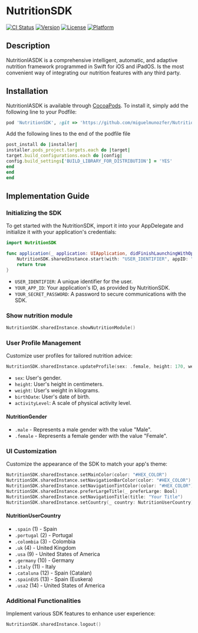 # NutritionSDK

[![CI Status](https://img.shields.io/travis/Miguel/VitaleSDK.svg?style=flat)](https://travis-ci.org/Miguel/VitaleSDK)
[![Version](https://img.shields.io/cocoapods/v/VitaleSDK.svg?style=flat)](https://cocoapods.org/pods/VitaleSDK)
[![License](https://img.shields.io/cocoapods/l/VitaleSDK.svg?style=flat)](https://cocoapods.org/pods/VitaleSDK)
[![Platform](https://img.shields.io/cocoapods/p/VitaleSDK.svg?style=flat)](https://cocoapods.org/pods/VitaleSDK)

## Description
NutritionIASDK is a comprehensive intelligent, automatic, and adaptive nutrition framework programmed in
Swift for iOS and iPadOS. Is the most convenient way of integrating our nutrition features
with any third party.

## Installation

NutritionIASDK is available through [CocoaPods](https://cocoapods.org). To install
it, simply add the following line to your Podfile:

```ruby
pod 'NutritionSDK', :git => 'https://github.com/miguelmunozfer/NutritionSDK'
```

Add the following lines to the end of the podfile file

```ruby
post_install do |installer|
installer.pods_project.targets.each do |target|
target.build_configurations.each do |config|
config.build_settings['BUILD_LIBRARY_FOR_DISTRIBUTION'] = 'YES'
end
end
end
```


## Implementation Guide


### Initializing the SDK

To get started with the NutritionSDK, import it into your AppDelegate and initialize it with your application's credentials:

```swift
import NutritionSDK

func application(_ application: UIApplication, didFinishLaunchingWithOptions launchOptions: [UIApplication.LaunchOptionsKey: Any]?) -> Bool {
    NutritionSDK.sharedInstance.start(with: "USER_IDENTIFIER", appID: "YOUR_APP_ID", password: "YOUR_SECRET_PASSWORD")
    return true
}
```

- `USER_IDENTIFIER`: A unique identifier for the user.
- `YOUR_APP_ID`: Your application's ID, as provided by NutritionSDK.
- `YOUR_SECRET_PASSWORD`: A password to secure communications with the SDK.


### Show nutrition module


```swift
NutritionSDK.sharedInstance.showNutritionModule()

```

### User Profile Management

Customize user profiles for tailored nutrition advice:

```swift
NutritionSDK.sharedInstance.updateProfile(sex: .female, height: 170, weight: 65, birthDate: Date(), activityLevel: 4)
```

- `sex`: User's gender.
- `height`: User's height in centimeters.
- `weight`: User's weight in kilograms.
- `birthDate`: User's date of birth.
- `activityLevel`: A scale of physical activity level.

#### NutritionGender

- `.male` - Represents a male gender with the value "Male".
- `.female` - Represents a female gender with the value "Female".


### UI Customization

Customize the appearance of the SDK to match your app's theme:

```swift
NutritionSDK.sharedInstance.setMainColor(color: "#HEX_COLOR")
NutritionSDK.sharedInstance.setNavigationBarColor(color: "#HEX_COLOR")
NutritionSDK.sharedInstance.setNavigationTintColor(color: "#HEX_COLOR")
NutritionSDK.sharedInstance.preferLargeTitle(_ preferLarge: Bool)
NutritionSDK.sharedInstance.setNavigationTitle(title: "Your Title")
NutritionSDK.sharedInstance.setCountry(_ country: NutritionUserCountry)
```

#### NutritionUserCountry

- `.spain` (1) - Spain
- `.portugal` (2) - Portugal
- `.colombia` (3) - Colombia
- `.uk` (4) - United Kingdom
- `.usa` (9) - United States of America
- `.germany` (10) - Germany
- `.italy` (11) - Italy
- `.cataluna` (12) - Spain (Catalan)
- `.spainEUS` (13) - Spain (Euskera)
- `.usa2` (14) - United States of America

### Additional Functionalities

Implement various SDK features to enhance user experience:

```swift
NutritionSDK.sharedInstance.logout()
```
